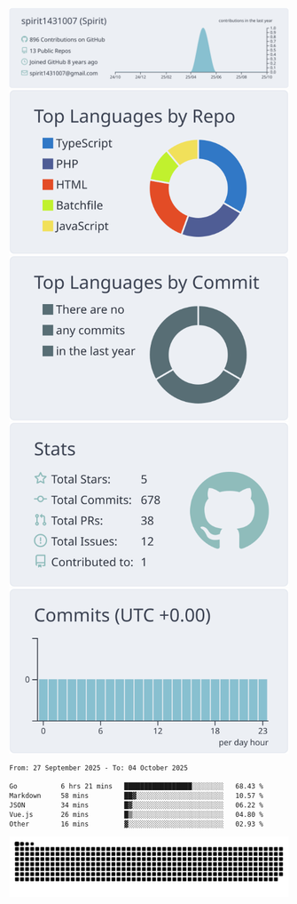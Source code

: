 [![](https://raw.githubusercontent.com/spirit1431007/spirit1431007/master/profile-summary-card-output/nord_bright/0-profile-details.svg)](https://git.io/spiritx)
[![](https://raw.githubusercontent.com/spirit1431007/spirit1431007/master/profile-summary-card-output/nord_bright/1-repos-per-language.svg)](https://git.io/spiritx) [![](https://raw.githubusercontent.com/spirit1431007/spirit1431007/master/profile-summary-card-output/nord_bright/2-most-commit-language.svg)](https://git.io/spiritx)
[![](https://raw.githubusercontent.com/spirit1431007/spirit1431007/master/profile-summary-card-output/nord_bright/3-stats.svg)](https://git.io/spiritx) [![](https://raw.githubusercontent.com/spirit1431007/spirit1431007/master/profile-summary-card-output/nord_bright/4-productive-time.svg)](https://git.io/spiritx)

<!--START_SECTION:waka-->

```txt
From: 27 September 2025 - To: 04 October 2025

Go           6 hrs 21 mins   █████████████████░░░░░░░░   68.43 %
Markdown     58 mins         ██▓░░░░░░░░░░░░░░░░░░░░░░   10.57 %
JSON         34 mins         █▓░░░░░░░░░░░░░░░░░░░░░░░   06.22 %
Vue.js       26 mins         █▒░░░░░░░░░░░░░░░░░░░░░░░   04.80 %
Other        16 mins         ▓░░░░░░░░░░░░░░░░░░░░░░░░   02.93 %
```

<!--END_SECTION:waka-->

![contribution](https://github.com/spirit1431007/spirit1431007/blob/output/github-contribution-grid-snake.svg)
